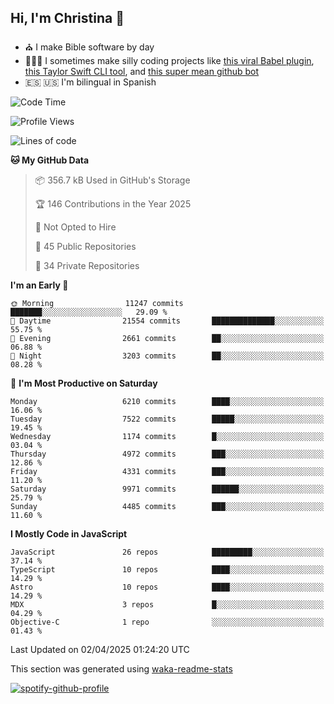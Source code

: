 ## Hi, I'm Christina 👋

- ⛪️ I make Bible software by day
- 👩🏼‍💻 I sometimes make silly coding projects like [this viral Babel plugin](https://www.instagram.com/reel/Cxvwz76vBus/), [this Taylor Swift CLI tool](https://github.com/christina-de-martinez/swift-commits), and [this super mean github bot](https://github.com/christina-de-martinez/roast-my-code)
- 🇪🇸 🇺🇸 I'm bilingual in Spanish

<!--START_SECTION:waka-->
![Code Time](http://img.shields.io/badge/Code%20Time-130%20hrs%2016%20mins-blue)

![Profile Views](http://img.shields.io/badge/Profile%20Views-0-blue)

![Lines of code](https://img.shields.io/badge/From%20Hello%20World%20I%27ve%20Written-24.5%20million%20lines%20of%20code-blue)

**🐱 My GitHub Data** 

> 📦 356.7 kB Used in GitHub's Storage 
 > 
> 🏆 146 Contributions in the Year 2025
 > 
> 🚫 Not Opted to Hire
 > 
> 📜 45 Public Repositories 
 > 
> 🔑 34 Private Repositories 
 > 
**I'm an Early 🐤** 

```text
🌞 Morning                11247 commits       ███████░░░░░░░░░░░░░░░░░░   29.09 % 
🌆 Daytime                21554 commits       ██████████████░░░░░░░░░░░   55.75 % 
🌃 Evening                2661 commits        ██░░░░░░░░░░░░░░░░░░░░░░░   06.88 % 
🌙 Night                  3203 commits        ██░░░░░░░░░░░░░░░░░░░░░░░   08.28 % 
```
📅 **I'm Most Productive on Saturday** 

```text
Monday                   6210 commits        ████░░░░░░░░░░░░░░░░░░░░░   16.06 % 
Tuesday                  7522 commits        █████░░░░░░░░░░░░░░░░░░░░   19.45 % 
Wednesday                1174 commits        █░░░░░░░░░░░░░░░░░░░░░░░░   03.04 % 
Thursday                 4972 commits        ███░░░░░░░░░░░░░░░░░░░░░░   12.86 % 
Friday                   4331 commits        ███░░░░░░░░░░░░░░░░░░░░░░   11.20 % 
Saturday                 9971 commits        ██████░░░░░░░░░░░░░░░░░░░   25.79 % 
Sunday                   4485 commits        ███░░░░░░░░░░░░░░░░░░░░░░   11.60 % 
```


**I Mostly Code in JavaScript** 

```text
JavaScript               26 repos            █████████░░░░░░░░░░░░░░░░   37.14 % 
TypeScript               10 repos            ████░░░░░░░░░░░░░░░░░░░░░   14.29 % 
Astro                    10 repos            ████░░░░░░░░░░░░░░░░░░░░░   14.29 % 
MDX                      3 repos             █░░░░░░░░░░░░░░░░░░░░░░░░   04.29 % 
Objective-C              1 repo              ░░░░░░░░░░░░░░░░░░░░░░░░░   01.43 % 
```




 Last Updated on 02/04/2025 01:24:20 UTC
<!--END_SECTION:waka-->

This section was generated using [waka-readme-stats](https://github.com/anmol098/waka-readme-stats)

[![spotify-github-profile](https://spotify-github-profile.kittinanx.com/api/view?uid=1228436873&cover_image=true&theme=default&show_offline=false&background_color=121212&interchange=false&bar_color=53b14f&bar_color_cover=false)](https://spotify-github-profile.kittinanx.com/api/view?uid=1228436873&redirect=true)